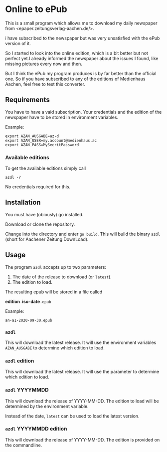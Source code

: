# Online to ePub

This is a small program which allows me to download
my daily newspaper from <epaper.zeitungsverlag-aachen.de/>.

i have subscribed to the newspaper but was very unsatisfied
with the ePub version of it.

So I started to look into the online edition, which is a bit
better but not perfect yet.I already informed the newspaper
about the issues I found, like missing pictures every now and
then.

But I think the ePub my program produces is by far better
than the official one. So if you have subscribed to any of
the editions of Medienhaus Aachen, feel free to test this
converter.

## Requirements

You have to have a vaid subscription. Your credentials and
the edition of the newspaper have to be stored in environment
variables.

Example:

```shell
export AZAN_AUSGABE=az-d
export AZAN_USER=my.account@medienhaus.ac
export AZAN_PASS=MySecritPassword
```

### Available editions

To get the available editions simply call

```shell
azdl -?
```

No credentials required for this.

## Installation

You must have (obiously) go installed.

Download or clone the repository.

Change into the directory and enter `go build`.
This will build the binary `azdl` (short for Aachener
Zeitung DownLoad).

## Usage

The program `azdl` accepts up to two parameters:

1. The date of the release to download (or `latest`).
2. The edition to load.

The resulting epub will be stored in a file called

**edition**`-`**iso-date**`.epub`

Example:

`an-a1-2020-09-30.epub`

### `azdl`

This will download the latest release. It will use
the environment variables `AZAN_AUSGABE` to determine
which edition to load.

### `azdl` **edition**

This will download the latest release. It will use
the parameter to determine which edition to load.

### `azdl` **YYYYMMDD**

This will download the release of YYYY-MM-DD. The
edition to load will be determined by the
environment variable.

Instead of the date, `latest` can be used to load
the latest version.

### `azdl` **YYYYMMDD** **edition**

This will download the release of YYYY-MM-DD. The
edition is provided on the commandline.


